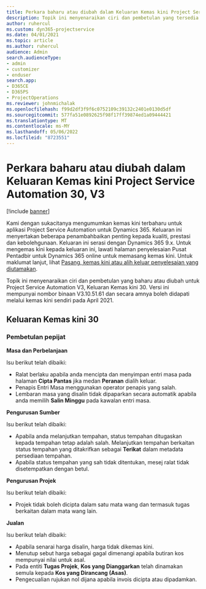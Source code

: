 ```yaml
---
title: Perkara baharu atau diubah dalam Keluaran Kemas kini Project Service Automation 30, V3
description: Topik ini menyenaraikan ciri dan pembetulan yang tersedia dalam Kemas kini Project Service Automation Keluaran 30, V3.
author: ruhercul
ms.custom: dyn365-projectservice
ms.date: 04/01/2021
ms.topic: article
ms.author: ruhercul
audience: Admin
search.audienceType:
- admin
- customizer
- enduser
search.app:
- D365CE
- D365PS
- ProjectOperations
ms.reviewer: johnmichalak
ms.openlocfilehash: f99d2df3f9f6c0752109c39132c2401e0130d5df
ms.sourcegitcommit: 577fa51e0892625f98f17ff39874ed1a09444421
ms.translationtype: MT
ms.contentlocale: ms-MY
ms.lasthandoff: 05/06/2022
ms.locfileid: "8723551"
---
```

# <a name="whats-new-or-changed-in-project-service-automation-update-release-30-v3"></a>Perkara baharu atau diubah dalam Keluaran Kemas kini Project Service Automation 30, V3

[!include [banner](../includes/psa-now-project-operations.md)]

Kami dengan sukacitanya mengumumkan kemas kini terbaharu untuk aplikasi Project Service Automation untuk Dynamics 365. Keluaran ini menyertakan beberapa penambahbaikan penting kepada kualiti, prestasi dan kebolehgunaan. Keluaran ini serasi dengan Dynamics 365 9.x. Untuk mengemas kini kepada keluaran ini, lawati halaman penyelesaian Pusat Pentadbir untuk Dynamics 365 online untuk memasang kemas kini. Untuk maklumat lanjut, lihat [Pasang, kemas kini atau alih keluar penyelesaian yang diutamakan](/power-platform/admin/install-remove-preferred-solution).

Topik ini menyenaraikan ciri dan pembetulan yang baharu atau diubah untuk Project Service Automation V3, Keluaran Kemas kini 30. Versi ini mempunyai nombor binaan V3.10.51.61 dan secara amnya boleh didapati melalui kemas kini sendiri pada April 2021.

## <a name="update-release-30"></a>Keluaran Kemas kini 30

### <a name="bug-fixes"></a>Pembetulan pepijat

**Masa dan Perbelanjaan**

Isu berikut telah dibaiki:

- Ralat berlaku apabila anda mencipta dan menyimpan entri masa pada halaman **Cipta Pantas** jika medan **Peranan** dialih keluar.
- Penapis Entri Masa menggunakan operator penapis yang salah.
- Lembaran masa yang disalin tidak dipaparkan secara automatik apabila anda memilih **Salin Minggu** pada kawalan entri masa.

**Pengurusan Sumber**

Isu berikut telah dibaiki:

- Apabila anda melanjutkan tempahan, status tempahan ditugaskan kepada tempahan tetap adalah salah. Melanjutkan tempahan berkaitan status tempahan yang ditakrifkan sebagai **Terikat** dalam metadata persediaan tempahan.
- Apabila status tempahan yang sah tidak ditentukan, mesej ralat tidak disetempatkan dengan betul.

**Pengurusan Projek**

Isu berikut telah dibaiki:

- Projek tidak boleh dicipta dalam satu mata wang dan termasuk tugas berkaitan dalam mata wang lain.

**Jualan**

Isu berikut telah dibaiki:

- Apabila senarai harga disalin, harga tidak dikemas kini.
- Menutup sebut harga sebagai gagal dimenangi apabila butiran kos mempunyai nilai untuk asal.
- Pada entiti **Tugas Projek**, **Kos yang Dianggarkan** telah dinamakan semula kepada **Kos yang Dirancang (Asas)**.
- Pengecualian rujukan nol dijana apabila invois dicipta atau dipadamkan.
